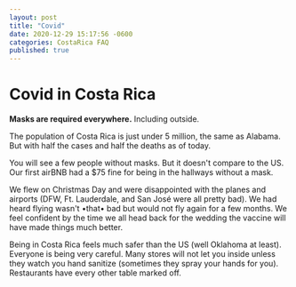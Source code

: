 ```yaml
---
layout: post
title: "Covid"
date: 2020-12-29 15:17:56 -0600
categories: CostaRica FAQ
published: true
---
```


# Covid in Costa Rica

**Masks are required everywhere.** Including outside.

The population of Costa Rica is just under 5 million, the same as Alabama. But with half the cases and half the deaths as of today.

You will see a few people without masks. But it doesn't compare to the US. Our first airBNB had a $75 fine for being in the hallways without a mask.

We flew on Christmas Day and were disappointed with the planes and airports (DFW, Ft. Lauderdale, and San José were all pretty bad). We had heard flying wasn't •that• bad but would not fly again for a few months. We feel confident by the time we all head back for the wedding the vaccine will have made things much better.

Being in Costa Rica feels much safer than the US (well Oklahoma at least). Everyone is being very careful. Many stores will not let you inside unless they watch you hand sanitize (sometimes they spray your hands for you). Restaurants have every other table marked off.
